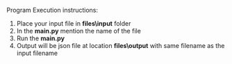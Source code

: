 Program Execution instructions:

1. Place your input file in **files\input** folder
2. In the **main.py** mention the name of the file
3. Run the **main.py**
4. Output will be json file at location **files\output** with 
same filename as the input filename


